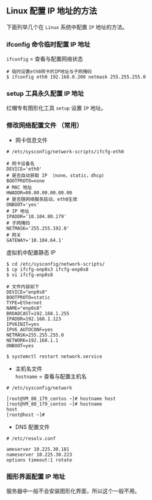 ## Linux 配置 IP 地址的方法
下面列举几个在 `Linux` 系统中配置 `IP` 地址的方法。

### ifconfig 命令临时配置 IP 地址
`ifconfig` = 查看与配置网络状态
```
# 临时设置eth0网卡的IP地址与子网掩码
$ ifconfig eth0 192.168.0.200 netmask 255.255.255.0
```

### setup 工具永久配置 IP 地址
红帽专有图形化工具 `setup` 设置 `IP` 地址。

### 修改网络配置文件 （常用）
- 网卡信息文件  
```
# /etc/sysconfig/network-scripts/ifcfg-eth0

# 网卡设备名
DEVICE='eth0'
# 是否自动获取 IP （none，static，dhcp）
BOOTPROTO=none
# MAC 地址
HWADDR=00.00.00.00.00.00
# 是否随网络服务启动，eth0生效
ONBOOT='yes'
# IP 地址
IPADDR='10.104.80.179'
# 子网掩码
NETMASK='255.255.192.0'
# 网关
GATEWAY='10.104.64.1'
```

虚拟机中配置静态 IP
```
$ cd /etc/sysconfig/network-scripts/
$ cp ifcfg-enp0s3 ifcfg-enp0s8
$ vi ifcfg-enp0s8

# 文件内容如下
DEVICE="enp0s8"  
BOOTPROTO=static  
TYPE=Ethernet  
NAME="enp0s8"  
BROADCAST=192.168.1.255  
IPADDR=192.168.1.123  
IPV6INIT=yes  
IPV6_AUTOCONF=yes  
NETMASK=255.255.255.0  
NETWORK=192.168.1.1  
ONBOOT=yes  

$ systemctl restart network.service
```

- 主机名文件  
`hostname` = 查看与配置主机名
```
# /etc/sysconfig/network

[root@VM_80_179_centos ~]# hostname host
[root@VM_80_179_centos ~]# hostname
host
[root@host ~]#
```

- DNS 配置文件
```
# /etc/resolv.conf

ameserver 10.225.30.181
nameserver 10.225.30.223
options timeout:1 rotate
```

### 图形界面配置 IP 地址
服务器中一般不会安装图形化界面，所以这个一般不用。